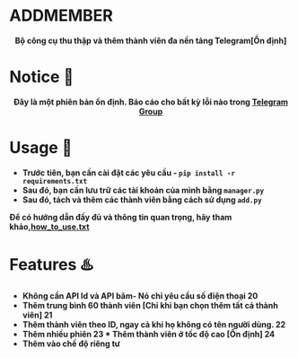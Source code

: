 # ADDMEMBER
<p align='center'><b>Bộ công cụ thu thập và thêm thành viên đa nền tảng Telegram[Ổn định]</b></p>

# Notice 📣

<p align='center'><b> Đây là một phiên bản ổn định. Báo cáo cho bất kỳ lỗi nào trong <a href='https://telegram.me/HISABO'> Telegram Group </a>
  </p>

# Usage 🧰

* Trước tiên, bạn cần cài đặt các yêu cầu - `pip install -r requirements.txt`
* Sau đó, bạn cần lưu trữ các tài khoản của mình bằng `manager.py`
* Sau đó, tách và thêm các thành viên bằng cách sử dụng `add.py`

<b> Để có hướng dẫn đầy đủ và thông tin quan trọng, hãy tham khảo,<a href='https://github.com/ryostar/ADDMEMBER/blob/main/how_to_use.txt'>how_to_use.txt</a> </b>

# Features ♨️

* Không cần API Id và API băm- Nó chỉ yêu cầu số điện thoại 20 
* Thêm trung bình 60 thành viên [Chỉ khi bạn chọn thêm tất cả thành viên] 21 
* Thêm thành viên theo ID, ngay cả khi họ không có tên người dùng. 22
* Thêm nhiều phiên 23 * Thêm thành viên ở tốc độ cao [Ổn định] 24
* Thêm vào chế độ riêng tư
